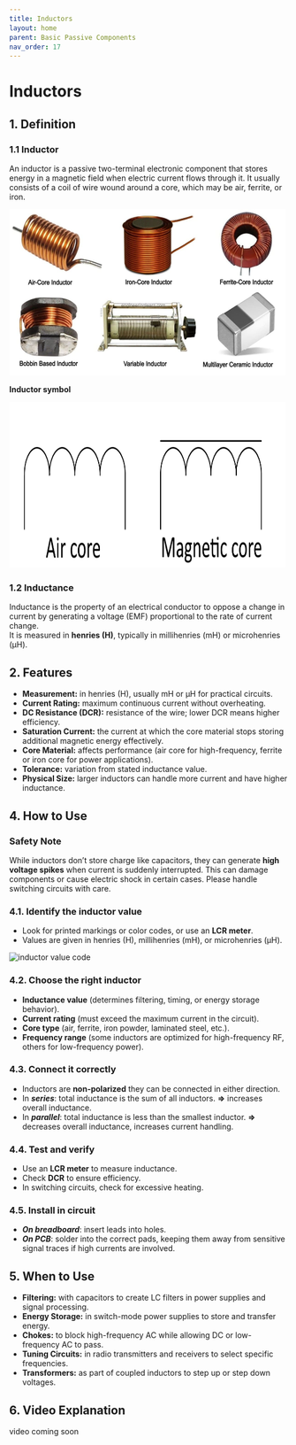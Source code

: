 ```yaml
---
title: Inductors
layout: home
parent: Basic Passive Components 
nav_order: 17
---
```


# Inductors


## 1. Definition
### 1.1 Inductor

An inductor is a passive two-terminal electronic component that stores energy in a magnetic field when electric current flows through it. It usually consists of a coil of wire wound around a core, which may be air, ferrite, or iron.

<img src="\images\types of inductors.jpg" width="500" height="300" alt="types of inductors"> 

**Inductor symbol**

<img src="\images\Inductor_symbol.png" width="500" height="300" alt="Inductor symbol"> 

### 1.2 Inductance

Inductance is the property of an electrical conductor to oppose a change in current by generating a voltage (EMF) proportional to the rate of current change.  
It is measured in **henries (H)**, typically in millihenries (mH) or microhenries (µH).


## 2. Features

* **Measurement:** in henries (H), usually mH or µH for practical circuits.
* **Current Rating:** maximum continuous current without overheating.
* **DC Resistance (DCR):** resistance of the wire; lower DCR means higher efficiency.
* **Saturation Current:** the current at which the core material stops storing additional magnetic energy effectively.
* **Core Material:** affects performance (air core for high-frequency, ferrite or iron core for power applications).
* **Tolerance:** variation from stated inductance value.
* **Physical Size:** larger inductors can handle more current and have higher inductance.


## 4. How to Use
### Safety Note
While inductors don’t store charge like capacitors, they can generate **high voltage spikes** when current is suddenly interrupted. This can damage components or cause electric shock in certain cases. Please handle switching circuits with care.


### 4.1. Identify the inductor value

* Look for printed markings or color codes, or use an **LCR meter**.
* Values are given in henries (H), millihenries (mH), or microhenries (µH).

<img src="\images\inductor-color-codes.jpg" width="500" height="300" alt="inductor value code">  


### 4.2. Choose the right inductor

* **Inductance value** (determines filtering, timing, or energy storage behavior).
* **Current rating** (must exceed the maximum current in the circuit).
* **Core type** (air, ferrite, iron powder, laminated steel, etc.).
* **Frequency range** (some inductors are optimized for high-frequency RF, others for low-frequency power).


### 4.3. Connect it correctly

* Inductors are **non-polarized**  they can be connected in either direction.
* In ***series***: total inductance is the sum of all inductors.
  **=>** increases overall inductance.
* In ***parallel***: total inductance is less than the smallest inductor.
  **=>** decreases overall inductance, increases current handling.


### 4.4. Test and verify

* Use an **LCR meter** to measure inductance.
* Check **DCR** to ensure efficiency.
* In switching circuits, check for excessive heating.


### 4.5. Install in circuit

* ***On breadboard***: insert leads into holes.
* ***On PCB***: solder into the correct pads, keeping them away from sensitive signal traces if high currents are involved.


## 5. When to Use

- **Filtering:** with capacitors to create LC filters in power supplies and signal processing.
- **Energy Storage:** in switch-mode power supplies to store and transfer energy.
- **Chokes:** to block high-frequency AC while allowing DC or low-frequency AC to pass.
- **Tuning Circuits:** in radio transmitters and receivers to select specific frequencies.
- **Transformers:** as part of coupled inductors to step up or step down voltages.


## 6. Video Explanation

video coming soon